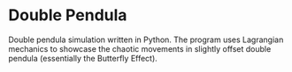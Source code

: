 <h1>Double Pendula</h1>

<p>Double pendula simulation written in Python. The program uses Lagrangian mechanics to showcase the chaotic movements in slightly offset double pendula (essentially the Butterfly Effect).</p>